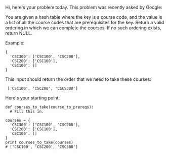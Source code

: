 Hi, here's your problem today. This problem was recently asked by Google:

You are given a hash table where the key is a course code, and the value is a list of all the course codes that are prerequisites for the key. Return a valid ordering in which we can complete the courses. If no such ordering exists, return NULL.

Example:
```
{
  'CSC300': ['CSC100', 'CSC200'], 
  'CSC200': ['CSC100'], 
  'CSC100': []
}
```

This input should return the order that we need to take these courses:
```
 ['CSC100', 'CSC200', 'CSCS300']
```
Here's your starting point:
```
def courses_to_take(course_to_prereqs):
  # Fill this in.

courses = {
  'CSC300': ['CSC100', 'CSC200'], 
  'CSC200': ['CSC100'], 
  'CSC100': []
}
print courses_to_take(courses)
# ['CSC100', 'CSC200', 'CSC300']
```